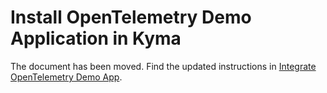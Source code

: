# Install OpenTelemetry Demo Application in Kyma

The document has been moved. Find the updated instructions in [Integrate OpenTelemetry Demo App](https://kyma-project.io/#/telemetry-manager/user/integration/opentelemetry-demo/README).

